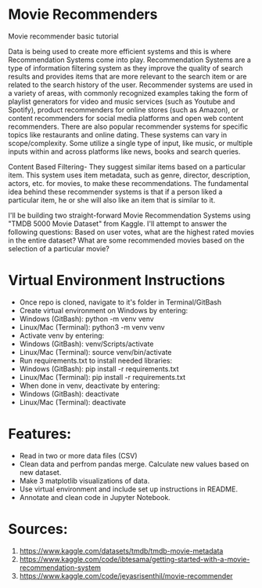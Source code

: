 # Movie Recommenders #
Movie recommender basic tutorial 

Data is being used to create more efficient systems and this is where Recommendation Systems come into play. Recommendation Systems are a type of information filtering system as they improve the quality of search results and provides items that are more relevant to the search item or are related to the search history of the user. Recommender systems are used in a variety of areas, with commonly recognized examples taking the form of playlist generators for video and music services (such as Youtube and Spotify), product recommenders for online stores (such as Amazon), or content recommenders for social media platforms and open web content recommenders. There are also popular recommender systems for specific topics like restaurants and online dating. These systems can vary in scope/complexity. Some utilize a single type of input, like music, or multiple inputs within and across platforms like news, books and search queries.

Content Based Filtering- They suggest similar items based on a particular item. This system uses item metadata, such as genre, director, description, actors, etc. for movies, to make these recommendations. The fundamental idea behind these recommender systems is that if a person liked a particular item, he or she will also like an item that is similar to it.


I'll be building two straight-forward Movie Recommendation Systems using "TMDB 5000 Movie Dataset" from Kaggle. I'll attempt to answer the following questions:
Based on user votes, what are the highest rated movies in the entire dataset? 
What are some recommended movies based on the selection of a particular movie?

# Virtual Environment Instructions #
- Once repo is cloned, navigate to it's folder in Terminal/GitBash
- Create virtual environment on Windows by entering: 
- Windows (GitBash): python -m venv venv 
- Linux/Mac (Terminal): python3 -m venv venv
- Activate venv by entering: 
- Windows (GitBash): venv/Scripts/activate 
- Linux/Mac (Terminal): source venv/bin/activate
- Run requirements.txt to install needed libraries: 
- Windows (GitBash): pip install -r requirements.txt 
- Linux/Mac (Terminal): pip install -r requirements.txt
- When done in venv, deactivate by entering: 
- Windows (GitBash): deactivate 
- Linux/Mac (Terminal): deactivate

# Features: #
- Read in two or more data files (CSV)
- Clean data and perfrom pandas merge. Calculate new values based on new dataset.
- Make 3 matplotlib visualizations of data.
- Use virtual environment and include set up instructions in README.
- Annotate and clean code in Jupyter Notebook.

# Sources: #
1. https://www.kaggle.com/datasets/tmdb/tmdb-movie-metadata
2. https://www.kaggle.com/code/ibtesama/getting-started-with-a-movie-recommendation-system
3. https://www.kaggle.com/code/jeyasrisenthil/movie-recommender